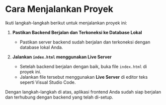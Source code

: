# Cara Menjalankan Proyek

Ikuti langkah-langkah berikut untuk menjalankan proyek ini:

1. **Pastikan Backend Berjalan dan Terkoneksi ke Database Lokal**

   * Pastikan server backend sudah berjalan dan terkoneksi dengan database lokal Anda.

2. **Jalankan `index.html` menggunakan Live Server**

   * Setelah backend berjalan dengan baik, buka file `index.html` di proyek ini.
   * Jalankan file tersebut menggunakan **Live Server** di editor teks seperti Visual Studio Code.

Dengan langkah-langkah di atas, aplikasi frontend Anda sudah siap berjalan dan terhubung dengan backend yang telah di-setup.
